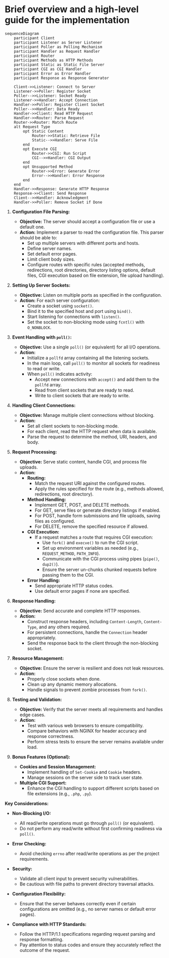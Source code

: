 # Brief overview and a high-level guide for the implementation 

```mermaid
sequenceDiagram
    participant Client
    participant Listener as Server Listener
    participant Poller as Polling Mechanism
    participant Handler as Request Handler
    participant Router
    participant Methods as HTTP Methods
    participant Static as Static File Server
    participant CGI as CGI Handler
    participant Error as Error Handler
    participant Response as Response Generator

    Client->>Listener: Connect to Server
    Listener->>Poller: Register Socket
    Poller-->>Listener: Socket Ready
    Listener->>Handler: Accept Connection
    Handler->>Poller: Register Client Socket
    Poller-->>Handler: Data Ready
    Handler->>Client: Read HTTP Request
    Handler->>Router: Parse Request
    Router->>Router: Match Route
    alt Request Type
        opt Static Content
            Router->>Static: Retrieve File
            Static-->>Handler: Serve File
        end
        opt Execute CGI
            Router->>CGI: Run Script
            CGI-->>Handler: CGI Output
        end
        opt Unsupported Method
            Router->>Error: Generate Error
            Error-->>Handler: Error Response
        end
    end
    Handler->>Response: Generate HTTP Response
    Response->>Client: Send Response
    Client-->>Handler: Acknowledgment
    Handler->>Poller: Remove Socket if Done
```

1. **Configuration File Parsing:**
    - **Objective:** The server should accept a configuration file or use a default one.
    - **Action:** Implement a parser to read the configuration file. This parser should be able to:
        - Set up multiple servers with different ports and hosts.
        - Define server names.
        - Set default error pages.
        - Limit client body sizes.
        - Configure routes with specific rules (accepted methods, redirections, root directories, directory listing options, default files, CGI execution based on file extension, file upload handling).

2. **Setting Up Server Sockets:**
    - **Objective:** Listen on multiple ports as specified in the configuration.
    - **Action:** For each server configuration:
        - Create a socket using `socket()`.
        - Bind it to the specified host and port using `bind()`.
        - Start listening for connections with `listen()`.
        - Set the socket to non-blocking mode using `fcntl()` with `O_NONBLOCK`.

3. **Event Handling with `poll()`:**
    - **Objective:** Use a single `poll()` (or equivalent) for all I/O operations.
    - **Action:**
        - Initialize a `pollfd` array containing all the listening sockets.
        - In the main loop, call `poll()` to monitor all sockets for readiness to read or write.
        - When `poll()` indicates activity:
            - Accept new connections with `accept()` and add them to the `pollfd` array.
            - Read from client sockets that are ready to read.
            - Write to client sockets that are ready to write.

4. **Handling Client Connections:**
    - **Objective:** Manage multiple client connections without blocking.
    - **Action:**
        - Set all client sockets to non-blocking mode.
        - For each client, read the HTTP request when data is available.
        - Parse the request to determine the method, URI, headers, and body.

5. **Request Processing:**
    - **Objective:** Serve static content, handle CGI, and process file uploads.
    - **Action:**
        - **Routing:**
            - Match the request URI against the configured routes.
            - Apply the rules specified for the route (e.g., methods allowed, redirections, root directory).
        - **Method Handling:**
            - Implement GET, POST, and DELETE methods.
            - For GET, serve files or generate directory listings if enabled.
            - For POST, handle form submissions and file uploads, saving files as configured.
            - For DELETE, remove the specified resource if allowed.
        - **CGI Execution:**
            - If a request matches a route that requires CGI execution:
                - Use `fork()` and `execve()` to run the CGI script.
                - Set up environment variables as needed (e.g., `REQUEST_METHOD`, `PATH_INFO`).
                - Communicate with the CGI process using pipes (`pipe()`, `dup2()`).
                - Ensure the server un-chunks chunked requests before passing them to the CGI.
        - **Error Handling:**
            - Send appropriate HTTP status codes.
            - Use default error pages if none are specified.

6. **Response Handling:**
    - **Objective:** Send accurate and complete HTTP responses.
    - **Action:**
        - Construct response headers, including `Content-Length`, `Content-Type`, and any others required.
        - For persistent connections, handle the `Connection` header appropriately.
        - Send the response back to the client through the non-blocking socket.

7. **Resource Management:**
    - **Objective:** Ensure the server is resilient and does not leak resources.
    - **Action:**
        - Properly close sockets when done.
        - Clean up any dynamic memory allocations.
        - Handle signals to prevent zombie processes from `fork()`.

8. **Testing and Validation:**
    - **Objective:** Verify that the server meets all requirements and handles edge cases.
    - **Action:**
        - Test with various web browsers to ensure compatibility.
        - Compare behaviors with NGINX for header accuracy and response correctness.
        - Perform stress tests to ensure the server remains available under load.

9. **Bonus Features (Optional):**
    - **Cookies and Session Management:**
        - Implement handling of `Set-Cookie` and `Cookie` headers.
        - Manage sessions on the server side to track user state.
    - **Multiple CGI Support:**
        - Enhance the CGI handling to support different scripts based on file extensions (e.g., `.php`, `.py`).

**Key Considerations:**

- **Non-Blocking I/O:**
    - All read/write operations must go through `poll()` (or equivalent).
    - Do not perform any read/write without first confirming readiness via `poll()`.

- **Error Checking:**
    - Avoid checking `errno` after read/write operations as per the project requirements.

- **Security:**
    - Validate all client input to prevent security vulnerabilities.
    - Be cautious with file paths to prevent directory traversal attacks.

- **Configuration Flexibility:**
    - Ensure that the server behaves correctly even if certain configurations are omitted (e.g., no server names or default error pages).

- **Compliance with HTTP Standards:**
    - Follow the HTTP/1.1 specifications regarding request parsing and response formatting.
    - Pay attention to status codes and ensure they accurately reflect the outcome of the request.

